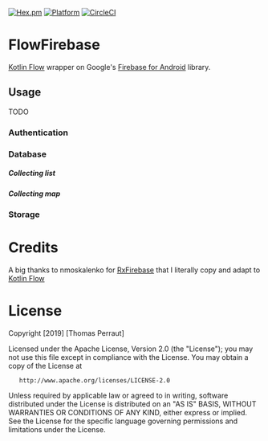 [![Hex.pm](https://img.shields.io/hexpm/l/plug.svg)](http://www.apache.org/licenses/LICENSE-2.0) [![Platform](https://img.shields.io/badge/platform-android-green.svg)](http://developer.android.com/index.html)
[![CircleCI](https://circleci.com/gh/tperraut/FlowFirebase/tree/master.svg?style=svg)](https://circleci.com/gh/tperraut/FlowFirebase/tree/master)

# FlowFirebase
[Kotlin Flow](https://kotlin.github.io/kotlinx.coroutines/kotlinx-coroutines-core/kotlinx.coroutines.flow/-flow/)
wrapper on Google's [Firebase for Android](https://www.firebase.com/docs/android/) library.

## Usage
TODO

### Authentication
### Database
##### Collecting list
##### Collecting map
### Storage

# Credits
A big thanks to nmoskalenko for [RxFirebase](https://github.com/nmoskalenko/RxFirebase) that I literally copy and adapt
to [Kotlin Flow](https://kotlin.github.io/kotlinx.coroutines/kotlinx-coroutines-core/kotlinx.coroutines.flow/-flow/)

# License
   Copyright [2019] [Thomas Perraut]

   Licensed under the Apache License, Version 2.0 (the "License");
   you may not use this file except in compliance with the License.
   You may obtain a copy of the License at

       http://www.apache.org/licenses/LICENSE-2.0

   Unless required by applicable law or agreed to in writing, software
   distributed under the License is distributed on an "AS IS" BASIS,
   WITHOUT WARRANTIES OR CONDITIONS OF ANY KIND, either express or implied.
   See the License for the specific language governing permissions and
   limitations under the License.
